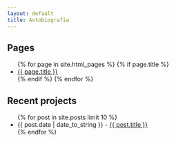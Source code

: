 ```yaml
---
layout: default
title: Avtobiografia
---
```

<div id="pages">
  <h2>Pages</h2>
  <ul>
    {% for page in site.html_pages %}
      {% if page.title %}
        <li><a href="{{ page.url }}">{{ page.title }}</a></li>
      {% endif %}
    {% endfor %}
  </ul>
</div>

<div id="projects">
  <h2>Recent projects</h2>
  <ul>
    {% for post in site.posts limit 10 %}
      <li><span>{{ post.date | date_to_string }}</span> - <a href="{{ post.url }}">{{ post.title }}</a></li>
    {% endfor %}
  </ul>
</div>


